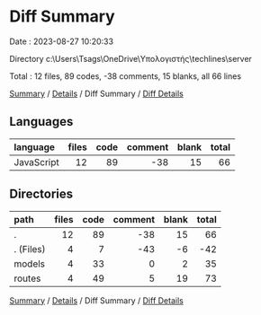 # Diff Summary

Date : 2023-08-27 10:20:33

Directory c:\\Users\\Tsags\\OneDrive\\Υπολογιστής\\techlines\\server

Total : 12 files,  89 codes, -38 comments, 15 blanks, all 66 lines

[Summary](results.md) / [Details](details.md) / Diff Summary / [Diff Details](diff-details.md)

## Languages
| language | files | code | comment | blank | total |
| :--- | ---: | ---: | ---: | ---: | ---: |
| JavaScript | 12 | 89 | -38 | 15 | 66 |

## Directories
| path | files | code | comment | blank | total |
| :--- | ---: | ---: | ---: | ---: | ---: |
| . | 12 | 89 | -38 | 15 | 66 |
| . (Files) | 4 | 7 | -43 | -6 | -42 |
| models | 4 | 33 | 0 | 2 | 35 |
| routes | 4 | 49 | 5 | 19 | 73 |

[Summary](results.md) / [Details](details.md) / Diff Summary / [Diff Details](diff-details.md)